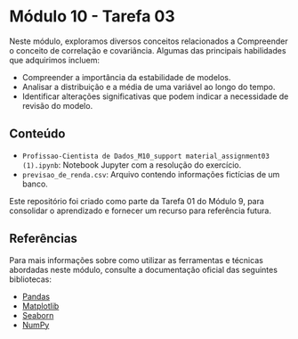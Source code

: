 # Módulo 10 - Tarefa 03
Neste módulo, exploramos diversos conceitos relacionados a Compreender o conceito de correlação e covariância. Algumas das principais habilidades que adquirimos incluem:

- Compreender a importância da estabilidade de modelos.
- Analisar a distribuição e a média de uma variável ao longo do tempo.
- Identificar alterações significativas que podem indicar a necessidade de revisão do modelo.

## Conteúdo
- `Profissao-Cientista de Dados_M10_support material_assignment03 (1).ipynb`: Notebook Jupyter com a resolução do exercício.
- `previsao_de_renda.csv`: Arquivo contendo informações fictícias de um banco.

Este repositório foi criado como parte da Tarefa 01 do Módulo 9, para consolidar o aprendizado e fornecer um recurso para referência futura.

## Referências

Para mais informações sobre como utilizar as ferramentas e técnicas abordadas neste módulo, consulte a documentação oficial das seguintes bibliotecas:

- [Pandas](https://pandas.pydata.org/docs/)
- [Matplotlib](https://matplotlib.org/stable/contents.html)
- [Seaborn](https://seaborn.pydata.org/tutorial.html)
- [NumPy](https://numpy.org/doc/)

